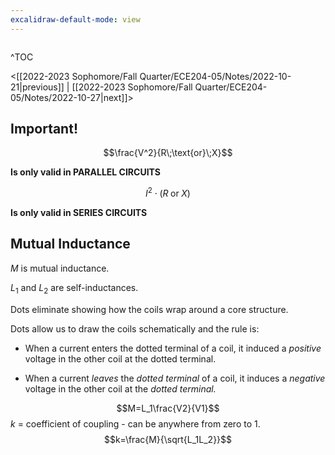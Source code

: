 ```yaml
---
excalidraw-default-mode: view
---
```



```toc

```
^TOC

<[[2022-2023 Sophomore/Fall Quarter/ECE204-05/Notes/2022-10-21|previous]] | [[2022-2023 Sophomore/Fall Quarter/ECE204-05/Notes/2022-10-27|next]]>
## Important!
$$\frac{V^2}{R\;\text{or}\;X}$$

**Is only valid in PARALLEL CIRCUITS**

$$I^2\cdot(R\;\text{or}\;X)$$

**Is only valid in SERIES CIRCUITS**


## Mutual Inductance
$M$ is mutual inductance.

$L_1$ and $L_2$ are self-inductances.

Dots eliminate showing how the coils wrap around a core structure.

Dots allow us to draw the coils schematically and the rule is:
- When a current enters the dotted terminal of a coil, it induced a *positive* voltage in the other coil at the dotted terminal.

- When a current *leaves* the *dotted terminal* of a coil, it induces a *negative* voltage in the other coil at the *dotted terminal.*



$$M=L_1\frac{V2}{V1}$$
$k$ = coefficient of coupling - can be anywhere from zero to 1. 
$$k=\frac{M}{\sqrt{L_1L_2}}$$